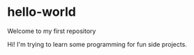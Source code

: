 # hello-world
Welcome to my first repository

Hi! I'm trying to learn some programming for fun side projects.
